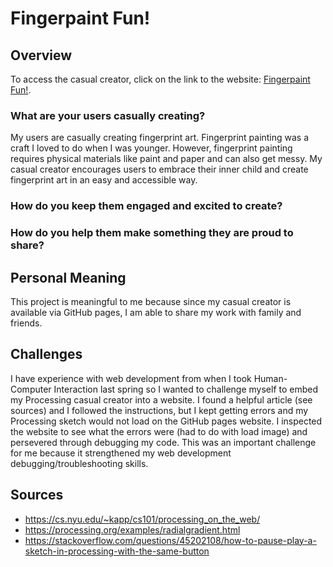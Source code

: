 # Fingerpaint Fun!

## Overview
To access the casual creator, click on the link to the website: [Fingerpaint Fun!](https://nicolenigro.github.io/casual-creator/).

### What are your users casually creating?
My users are casually creating fingerprint art. Fingerprint painting was a craft I loved to do when I was younger. However, fingerprint painting requires physical materials like paint and paper and can also get messy. My casual creator encourages users to embrace their inner child and create fingerprint art in an easy and accessible way.

### How do you keep them engaged and excited to create?

### How do you help them make something they are proud to share?

## Personal Meaning
This project is meaningful to me because since my casual creator is available via GitHub pages, I am able to share my work with family and friends.

## Challenges
I have experience with web development from when I took Human-Computer Interaction last spring so I wanted to challenge myself to embed my Processing casual creator into a website. I found a helpful article (see sources) and I followed the instructions, but I kept getting errors and my Processing sketch would not load on the GitHub pages website. I inspected the website to see what the errors were (had to do with load image) and persevered through debugging my code. This was an important challenge for me because it strengthened my web development debugging/troubleshooting skills. 

## Sources
* https://cs.nyu.edu/~kapp/cs101/processing_on_the_web/
* https://processing.org/examples/radialgradient.html
* https://stackoverflow.com/questions/45202108/how-to-pause-play-a-sketch-in-processing-with-the-same-button
